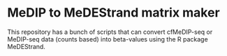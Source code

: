 # MeDIP to MeDEStrand matrix maker
This repository has a bunch of scripts that can convert cfMeDIP-seq or MeDIP-seq data (counts based) into beta-values using the R package MeDEStrand.
